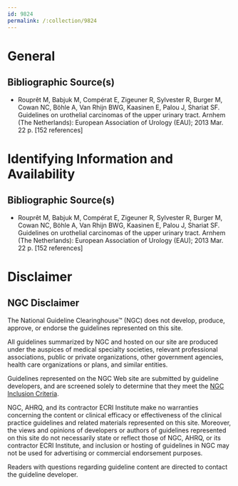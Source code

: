 ```yaml
---
id: 9824
permalink: /:collection/9824
---
```


# General

## Bibliographic Source(s)

- Rouprêt M, Babjuk M, Compérat E, Zigeuner R, Sylvester R, Burger M, Cowan NC, Böhle A, Van Rhijn BWG, Kaasinen E, Palou J, Shariat SF. Guidelines on urothelial carcinomas of the upper urinary tract. Arnhem (The Netherlands): European Association of Urology (EAU); 2013 Mar. 22 p. [152 references]

# Identifying Information and Availability

## Bibliographic Source(s)

- Rouprêt M, Babjuk M, Compérat E, Zigeuner R, Sylvester R, Burger M, Cowan NC, Böhle A, Van Rhijn BWG, Kaasinen E, Palou J, Shariat SF. Guidelines on urothelial carcinomas of the upper urinary tract. Arnhem (The Netherlands): European Association of Urology (EAU); 2013 Mar. 22 p. [152 references]

# Disclaimer

## NGC Disclaimer

The National Guideline Clearinghouse™ (NGC) does not develop, produce, approve, or endorse the guidelines represented on this site.

All guidelines summarized by NGC and hosted on our site are produced under the auspices of medical specialty societies, relevant professional associations, public or private organizations, other government agencies, health care organizations or plans, and similar entities.

Guidelines represented on the NGC Web site are submitted by guideline developers, and are screened solely to determine that they meet the [NGC Inclusion Criteria](/help-and-about/summaries/inclusion-criteria).

NGC, AHRQ, and its contractor ECRI Institute make no warranties concerning the content or clinical efficacy or effectiveness of the clinical practice guidelines and related materials represented on this site. Moreover, the views and opinions of developers or authors of guidelines represented on this site do not necessarily state or reflect those of NGC, AHRQ, or its contractor ECRI Institute, and inclusion or hosting of guidelines in NGC may not be used for advertising or commercial endorsement purposes.

Readers with questions regarding guideline content are directed to contact the guideline developer.

